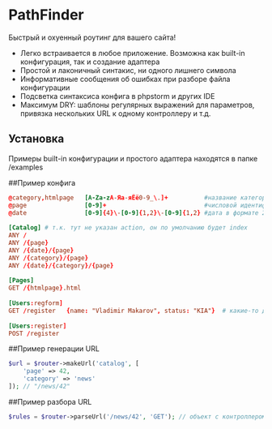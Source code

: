 PathFinder
==========

Быстрый и охуенный роутинг для вашего сайта!
- Легко встраивается в любое приложение. Возможна как built-in конфигурация, так и создание адаптера
- Простой и лаконичный синтакис, ни одного лишнего символа
- Информативные сообщения об ошибках при разборе файла конфигурации
- Подсветка синтаксиса конфига в phpstorm и других IDE
- Максимум DRY: шаблоны регулярных выражений для параметров, привязка нескольких URL к одному контроллеру и т.д.

## Установка

Примеры built-in конфигурации и простого адаптера находятся в папке /examples

##Пример конфига
```conf
@category,htmlpage   [A-Za-zА-Яа-яЁё0-9_\.]+          #название категории или страницы
@page                [0-9]+                           #числовой идентификатор
@date                [0-9]{4}\-[0-9]{1,2}\-[0-9]{1,2} #дата в формате 2012-12-12
  
[Catalog] # т.к. тут не указан action, он по умолчанию будет index
ANY /
ANY /{page}
ANY /{date}/{page}
ANY /{category}/{page}
ANY /{date}/{category}/{page}
  
[Pages]
GET /{htmlpage}.html
  
[Users:regform]
GET /register   {name: "Vladimir Makarov", status: "KIA"}  # какие-то дополнительные параметры
  
[Users:register]
POST /register
```

##Пример генерации URL
```php
$url = $router->makeUrl('catalog', [
	'page' => 42, 
	'category' => 'news'
]); // "/news/42"
```
##Пример разбора URL
```php
$rules = $router->parseUrl('/news/42', 'GET'); // объект с контроллером, действием и т.д. или NoRouteException
```
